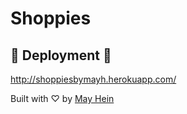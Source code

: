 # Shoppies

## 🚀 Deployment 🚀

http://shoppiesbymayh.herokuapp.com/

Built with ♡ by [May Hein](https://www.linkedin.com/in/mayhein/)

